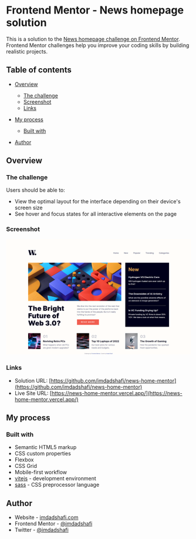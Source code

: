 # Frontend Mentor - News homepage solution

This is a solution to the [News homepage challenge on Frontend Mentor](https://www.frontendmentor.io/challenges/news-homepage-H6SWTa1MFl). Frontend Mentor challenges help you improve your coding skills by building realistic projects. 

## Table of contents

- [Overview](#overview)
  - [The challenge](#the-challenge)
  - [Screenshot](#screenshot)
  - [Links](#links)
- [My process](#my-process)
  - [Built with](#built-with)

- [Author](#author)


## Overview

### The challenge

Users should be able to:

- View the optimal layout for the interface depending on their device's screen size
- See hover and focus states for all interactive elements on the page

### Screenshot

![](./screenshot.png)



### Links

- Solution URL: [https://github.com/imdadshafi/news-home-mentor](https://github.com/imdadshafi/news-home-mentor)
- Live Site URL: [https://news-home-mentor.vercel.app/](https://news-home-mentor.vercel.app/)

## My process

### Built with

- Semantic HTML5 markup
- CSS custom properties
- Flexbox
- CSS Grid
- Mobile-first workflow
- [vitejs](https://vitejs.dev/) - development environment
- [sass](https://sass-lang.com/) - CSS preprocessor language








## Author

- Website - [imdadshafi.com](https://imdadshafi.com)
- Frontend Mentor - [@imdadshafi](https://www.frontendmentor.io/profile/imdadshafi)
- Twitter - [@imdadshafi](https://www.twitter.com/imdadshafi)


